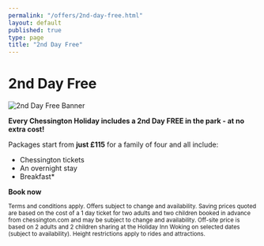 ```yaml
---
permalink: "/offers/2nd-day-free.html"
layout: default
published: true
type: page
title: "2nd Day Free"
---
```

# 2nd Day Free

![2nd Day Free Banner](http://chessingtonholidays.merlinbreaks.co.uk/images/masterChessington/offers/banners/chessington-2nd-day-free.png)

**Every Chessington Holiday includes a 2nd Day FREE in the park - at no extra cost!**

Packages start from **just &pound;115** for a family of four and all include:

- Chessington tickets
- An overnight stay
- Breakfast*

<strong>Book now</strong> 

<small>Terms and conditions apply. Offers subject to change and availability. Saving prices quoted are based on the cost of a 1 day ticket for two adults and two children booked in advance from chessington.com and may be subject to change and availability. Off-site price is based on 2 adults and 2 children sharing at the Holiday Inn Woking on selected dates (subject to availability). <!--Chessington Safari Hotel price is based on 2 adults and 2 children sharing a standard family room on selected off-peak dates (Sunday — Friday; subject to availability). Chessington Safari and Azteca Hotel benefits are subject to change and availability. The Rangers Club, Animal Meet & Greets, Madagascar character breakfasts and Early Ride time are available at peak times (selected Fridays, every Saturday, selected Sundays and school holidays throughout 2014). Access to Wanyama Village & Reserve and AMAZU Treetop Adventure is subject to good weather and ground conditions. Access is available 6.30pm until dusk up to mid-September.-->Height restrictions apply to rides and attractions.</small>
